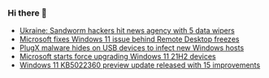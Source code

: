 ### Hi there 👋

<!--START_SECTION:feed-->
* [Ukraine: Sandworm hackers hit news agency with 5 data wipers](https://www.bleepingcomputer.com/news/security/ukraine-sandworm-hackers-hit-news-agency-with-5-data-wipers/)
* [Microsoft fixes Windows 11 issue behind Remote Desktop freezes](https://www.bleepingcomputer.com/news/microsoft/microsoft-fixes-windows-11-issue-behind-remote-desktop-freezes/)
* [PlugX malware hides on USB devices to infect new Windows hosts](https://www.bleepingcomputer.com/news/security/plugx-malware-hides-on-usb-devices-to-infect-new-windows-hosts/)
* [Microsoft starts force upgrading Windows 11 21H2 devices](https://www.bleepingcomputer.com/news/microsoft/microsoft-starts-force-upgrading-windows-11-21h2-devices/)
* [Windows 11 KB5022360 preview update released with 15 improvements](https://www.bleepingcomputer.com/news/microsoft/windows-11-kb5022360-preview-update-released-with-15-improvements/)
<!--END_SECTION:feed-->

<!--
**frankenk/frankenk** is a ✨ _special_ ✨ repository because its `README.md` (this file) appears on your GitHub profile.

Here are some ideas to get you started:

- 🔭 I’m currently working on ...
- 🌱 I’m currently learning ...
- 👯 I’m looking to collaborate on ...
- 🤔 I’m looking for help with ...
- 💬 Ask me about ...
- 📫 How to reach me: ...
- 😄 Pronouns: ...
- ⚡ Fun fact: ...
-->



